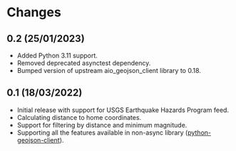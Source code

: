 # Changes

## 0.2 (25/01/2023)
* Added Python 3.11 support.
* Removed deprecated asynctest dependency.
* Bumped version of upstream aio_geojson_client library to 0.18.

## 0.1 (18/03/2022)
* Initial release with support for USGS Earthquake Hazards Program feed.
* Calculating distance to home coordinates.
* Support for filtering by distance and minimum magnitude.
* Supporting all the features available in non-async library 
  ([python-geojson-client](https://github.com/exxamalte/python-geojson-client)).
